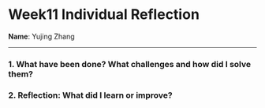 # Week11 Individual Reflection
**Name**: Yujing Zhang  

---

### 1. What have been done? What challenges and how did I solve them?


### 2. Reflection: What did I learn or improve?  
